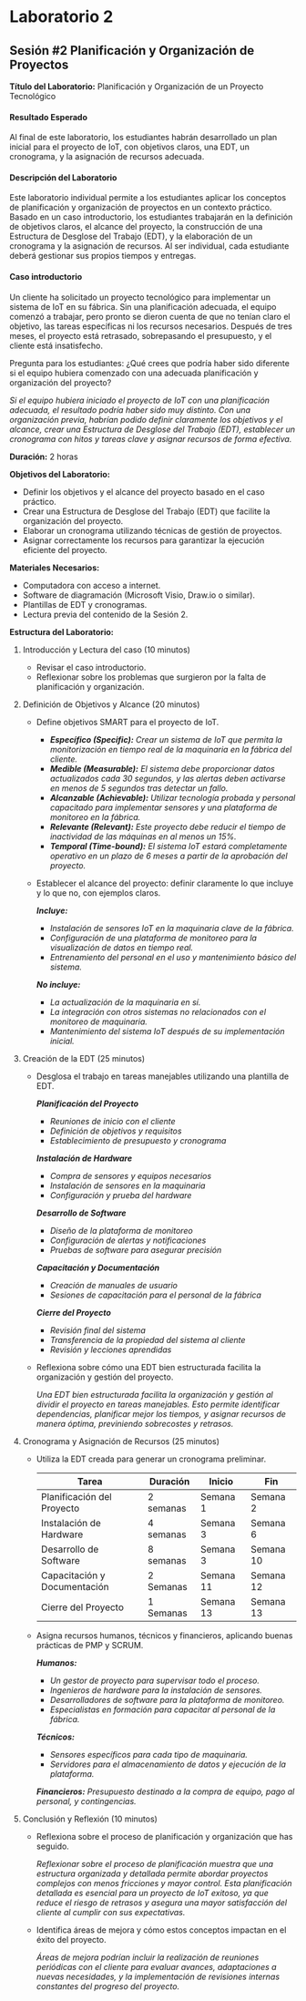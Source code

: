 # Laboratorio 2

## Sesión #2 Planificación y Organización de Proyectos

**Título del Laboratorio:** Planificación y Organización de un Proyecto Tecnológico

#### Resultado Esperado

Al final de este laboratorio, los estudiantes habrán desarrollado un plan inicial para el proyecto de IoT, con objetivos claros, una EDT, un cronograma, y la asignación de recursos adecuada.

#### Descripción del Laboratorio

Este laboratorio individual permite a los estudiantes aplicar los conceptos de planificación y organización de proyectos en un contexto práctico. Basado en un caso introductorio, los estudiantes trabajarán en la definición de objetivos claros, el alcance del proyecto, la construcción de una Estructura de Desglose del Trabajo (EDT), y la elaboración de un cronograma y la asignación de recursos. Al ser individual, cada estudiante deberá gestionar sus propios tiempos y entregas.

#### Caso introductorio

Un cliente ha solicitado un proyecto tecnológico para implementar un sistema de IoT en su fábrica. Sin una planificación adecuada, el equipo comenzó a trabajar, pero pronto se dieron cuenta de que no tenían claro el objetivo, las tareas específicas ni los recursos necesarios. Después de tres meses, el proyecto está retrasado, sobrepasando el presupuesto, y el cliente está insatisfecho.

Pregunta para los estudiantes: ¿Qué crees que podría haber sido diferente si el equipo hubiera comenzado con una adecuada planificación y organización del proyecto?

*Si el equipo hubiera iniciado el proyecto de IoT con una planificación adecuada, el resultado podría haber sido muy distinto. Con una organización previa, habrían podido definir claramente los objetivos y el alcance, crear una Estructura de Desglose del Trabajo (EDT), establecer un cronograma con hitos y tareas clave y asignar recursos de forma efectiva.*

**Duración:** 2 horas

**Objetivos del Laboratorio:**

- Definir los objetivos y el alcance del proyecto basado en el caso práctico.
- Crear una Estructura de Desglose del Trabajo (EDT) que facilite la organización del proyecto.
- Elaborar un cronograma utilizando técnicas de gestión de proyectos.
- Asignar correctamente los recursos para garantizar la ejecución eficiente del proyecto.

**Materiales Necesarios:**

- Computadora con acceso a internet.
- Software de diagramación (Microsoft Visio, Draw.io o similar).
- Plantillas de EDT y cronogramas.
- Lectura previa del contenido de la Sesión 2.

**Estructura del Laboratorio:**

1. Introducción y Lectura del caso (10 minutos)
    - Revisar el caso introductorio.
    - Reflexionar sobre los problemas que surgieron por la falta de planificación y organización.

2. Definición de Objetivos y Alcance (20 minutos)

    - Define objetivos SMART para el proyecto de IoT.
  
        - ***Específico (Specific):** Crear un sistema de IoT que permita la monitorización en tiempo real de la maquinaria en la fábrica del cliente.*
        - ***Medible (Measurable):** El sistema debe proporcionar datos actualizados cada 30 segundos, y las alertas deben activarse en menos de 5 segundos tras detectar un fallo.*
        - ***Alcanzable (Achievable):** Utilizar tecnología probada y personal capacitado para implementar sensores y una plataforma de monitoreo en la fábrica.*
        - ***Relevante (Relevant):** Este proyecto debe reducir el tiempo de inactividad de las máquinas en al menos un 15%.*
        - ***Temporal (Time-bound):** El sistema IoT estará completamente operativo en un plazo de 6 meses a partir de la aprobación del proyecto.*

    - Establecer el alcance del proyecto: definir claramente lo que incluye y lo que no, con ejemplos claros.

        ***Incluye:***
        - *Instalación de sensores IoT en la maquinaria clave de la fábrica.*
        - *Configuración de una plataforma de monitoreo para la visualización de datos en tiempo real.*
        - *Entrenamiento del personal en el uso y mantenimiento básico del sistema.*
        
        ***No incluye:***
        - *La actualización de la maquinaria en sí.*
        - *La integración con otros sistemas no relacionados con el monitoreo de maquinaria.*
        - *Mantenimiento del sistema IoT después de su implementación inicial.*
      
3. Creación de la EDT (25 minutos)

    - Desglosa el trabajo en tareas manejables utilizando una plantilla de EDT.

        ***Planificación del Proyecto***

        - *Reuniones de inicio con el cliente*
        - *Definición de objetivos y requisitos*
        - *Establecimiento de presupuesto y cronograma*
        
        ***Instalación de Hardware***

        - *Compra de sensores y equipos necesarios*
        - *Instalación de sensores en la maquinaria*
        - *Configuración y prueba del hardware*
        
        ***Desarrollo de Software***

        - *Diseño de la plataforma de monitoreo*
        - *Configuración de alertas y notificaciones*
        - *Pruebas de software para asegurar precisión*

        ***Capacitación y Documentación***

        - *Creación de manuales de usuario*
        - *Sesiones de capacitación para el personal de la fábrica*

        ***Cierre del Proyecto***

        - *Revisión final del sistema*
        - *Transferencia de la propiedad del sistema al cliente*
        - *Revisión y lecciones aprendidas*
   
    - Reflexiona sobre cómo una EDT bien estructurada facilita la organización y gestión del proyecto.

        *Una EDT bien estructurada facilita la organización y gestión al dividir el proyecto en tareas manejables. Esto permite identificar dependencias, planificar mejor los tiempos, y asignar recursos de manera óptima, previniendo sobrecostes y retrasos.*
      
3. Cronograma y Asignación de Recursos (25 minutos)
    - Utiliza la EDT creada para generar un cronograma preliminar.

       | Tarea                        | Duración  | Inicio    | Fin       |
       |------------------------------|-----------|-----------|-----------|
       | Planificación del Proyecto   | 2 semanas | Semana 1  | Semana 2  |
       | Instalación de Hardware      | 4 semanas | Semana 3  | Semana 6  |
       | Desarrollo de Software       | 8 semanas | Semana 3  | Semana 10 |
       | Capacitación y Documentación | 2 Semanas | Semana 11 | Semana 12 |
       | Cierre del Proyecto          | 1 Semanas | Semana 13 | Semana 13 |

    - Asigna recursos humanos, técnicos y financieros, aplicando buenas prácticas de PMP y SCRUM.

        ***Humanos:***

        - *Un gestor de proyecto para supervisar todo el proceso.*
        - *Ingenieros de hardware para la instalación de sensores.*
        - *Desarrolladores de software para la plataforma de monitoreo.*
        - *Especialistas en formación para capacitar al personal de la fábrica.*

        ***Técnicos:***

        - *Sensores específicos para cada tipo de maquinaria.*
        - *Servidores para el almacenamiento de datos y ejecución de la plataforma.*
        
        ***Financieros:** Presupuesto destinado a la compra de equipo, pago al personal, y contingencias.*

3. Conclusión y Reflexión (10 minutos)
    - Reflexiona sobre el proceso de planificación y organización que has seguido.
  
        *Reflexionar sobre el proceso de planificación muestra que una estructura organizada y detallada permite abordar proyectos complejos con menos fricciones y mayor control. Esta planificación detallada es esencial para un proyecto de IoT exitoso, ya que reduce el riesgo de retrasos y asegura una mayor satisfacción del cliente al cumplir con sus expectativas.*

    - Identifica áreas de mejora y cómo estos conceptos impactan en el éxito del proyecto.

        *Áreas de mejora podrían incluir la realización de reuniones periódicas con el cliente para evaluar avances, adaptaciones a nuevas necesidades, y la implementación de revisiones internas constantes del progreso del proyecto.*
